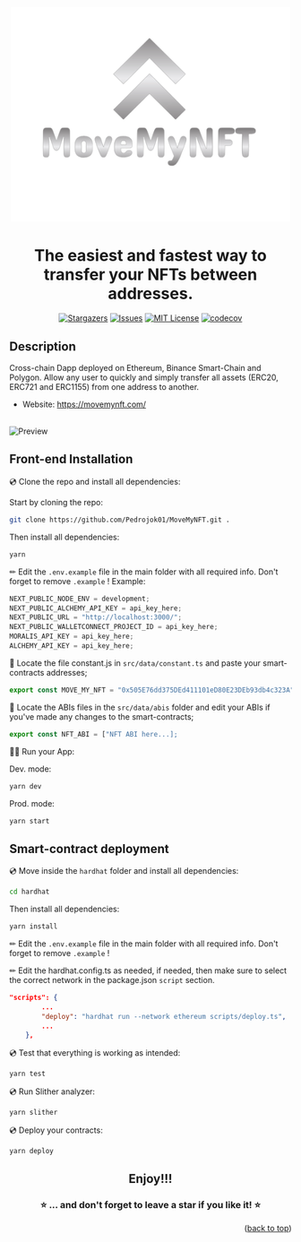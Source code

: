 <div align="center">
<img src="./public/images/movemynft_logo_transparent.png"  width="500px" />

<h1><strong> The easiest and fastest way to transfer your NFTs between addresses.</strong></h1>

[![Stargazers](https://img.shields.io/github/stars/Pedrojok01/movemynft)](https://github.com/Pedrojok01/movemynft-app/stargazers)
[![Issues](https://img.shields.io/github/issues/Pedrojok01/movemynft)](https://github.com/Pedrojok01/movemynft-app/issues)
[![MIT License](https://img.shields.io/github/license/Pedrojok01/movemynft)](https://github.com/Pedrojok01/movemynft-app/blob/main/License)
[![codecov](https://codecov.io/github/Pedrojok01/movemynft/branch/main/graph/badge.svg?token=XBKTMGRQ5S)](https://codecov.io/github/Pedrojok01/movemynft)

</div>

## Description

Cross-chain Dapp deployed on Ethereum, Binance Smart-Chain and Polygon. Allow any user to quickly and simply transfer all assets (ERC20, ERC721 and ERC1155) from one address to another.

- Website: https://movemynft.com/
  <br></br>

![Preview](./public/images/preview.gif)

## Front-end Installation

💿 Clone the repo and install all dependencies:

Start by cloning the repo:

```bash
git clone https://github.com/Pedrojok01/MoveMyNFT.git .
```

Then install all dependencies:

```bash
yarn
```

✏ Edit the `.env.example` file in the main folder with all required info. Don't forget to remove `.example` !
Example:

```jsx
NEXT_PUBLIC_NODE_ENV = development;
NEXT_PUBLIC_ALCHEMY_API_KEY = api_key_here;
NEXT_PUBLIC_URL = "http://localhost:3000/";
NEXT_PUBLIC_WALLETCONNECT_PROJECT_ID = api_key_here;
MORALIS_API_KEY = api_key_here;
ALCHEMY_API_KEY = api_key_here;
```

🔎 Locate the file constant.js in `src/data/constant.ts` and paste your smart-contracts addresses;

```jsx
export const MOVE_MY_NFT = "0x505E76dd375DEd411101eD80E23DEb93db4c323A";
```

🔎 Locate the ABIs files in the `src/data/abis` folder and edit your ABIs if you've made any changes to the smart-contracts;

```jsx
export const NFT_ABI = ["NFT ABI here...];
```

🚴‍♂️ Run your App:

Dev. mode:

```bash
yarn dev
```

Prod. mode:

```bash
yarn start
```

## Smart-contract deployment

💿 Move inside the `hardhat` folder and install all dependencies:

```sh
cd hardhat
```

Then install all dependencies:

```sh
yarn install
```

✏ Edit the `.env.example` file in the main folder with all required info. Don't forget to remove `.example` !

✏ Edit the hardhat.config.ts as needed, if needed, then make sure to select the correct network in the package.json `script` section.

```json
"scripts": {
        ...
        "deploy": "hardhat run --network ethereum scripts/deploy.ts",
        ...
    },
```

💿 Test that everything is working as intended:

```sh
yarn test
```

💿 Run Slither analyzer:

```sh
yarn slither
```

💿 Deploy your contracts:

```sh
yarn deploy
```

<div align="center">
<h2>Enjoy!!!</h2>

### ⭐️ ... and don't forget to leave a star if you like it! ⭐️

</div>

<p align="right">(<a href="#top">back to top</a>)</p>
